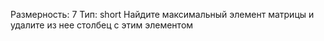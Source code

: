 Размерность: 7
Тип: short
Найдите максимальный элемент матрицы и
удалите из нее столбец с этим элементом